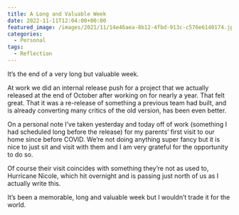 ```yaml
---
title: A Long and Valuable Week
date: 2022-11-11T12:04:00+00:00
featured_image: /images/2021/11/14e46aea-8b12-4fbd-913c-c576e6140174.jpeg
categories:
  - Personal
tags:
  - Reflection
---
```


It’s the end of a very long but valuable week.

At work we did an internal release push for a project that we actually released at the end of October after working on for nearly a year. That felt great. That it was a re-release of something a previous team had built, and is already converting many critics of the old version, has been even better.

On a personal note I’ve taken yesterday and today off of work (something I had scheduled long before the release) for my parents’ first visit to our home since before COVID. We’re not doing anything super fancy but it is nice to just sit and visit with them and I am very grateful for the opportunity to do so.

Of course their visit coincides with something they’re not as used to, Hurricane Nicole, which hit overnight and is passing just north of us as I actually write this.

It’s been a memorable, long and valuable week but I wouldn’t trade it for the world.